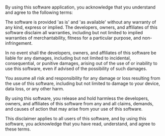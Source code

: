 By using this software application, you acknowledge that you understand and agree to the following terms:

The software is provided 'as is' and 'as available' without any warranty of any kind, express or implied. The developers, owners, and affiliates of this software disclaim all warranties, including but not limited to implied warranties of merchantability, fitness for a particular purpose, and non-infringement.

In no event shall the developers, owners, and affiliates of this software be liable for any damages, including but not limited to incidental, consequential, or punitive damages, arising out of the use of or inability to use this software, even if advised of the possibility of such damages.

You assume all risk and responsibility for any damage or loss resulting from the use of this software, including but not limited to damage to your device, data loss, or any other harm.

By using this software, you release and hold harmless the developers, owners, and affiliates of this software from any and all claims, demands, and causes of action that may arise from your use of this software.

This disclaimer applies to all users of this software, and by using this software, you acknowledge that you have read, understand, and agree to these terms.
